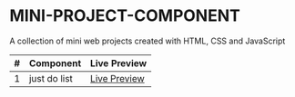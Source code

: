 # MINI-PROJECT-COMPONENT

A collection of mini web projects created with HTML, CSS and JavaScript

|  #  | Component       | Live Preview                                                                   |
| :-: | :-------------- | :----------------------------------------------------------------------------- |
|  1  | just do list       | [Live Preview](https://ikhsannh.github.io/experiment/todolist/)       |
